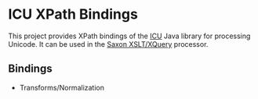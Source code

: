 # ICU XPath Bindings

This project provides XPath bindings of the
[ICU](https://unicode-org.github.io/icu/) Java library for processing
Unicode. It can be used in the [Saxon
XSLT/XQuery](https://www.saxonica.com) processor.

## Bindings

- Transforms/Normalization
